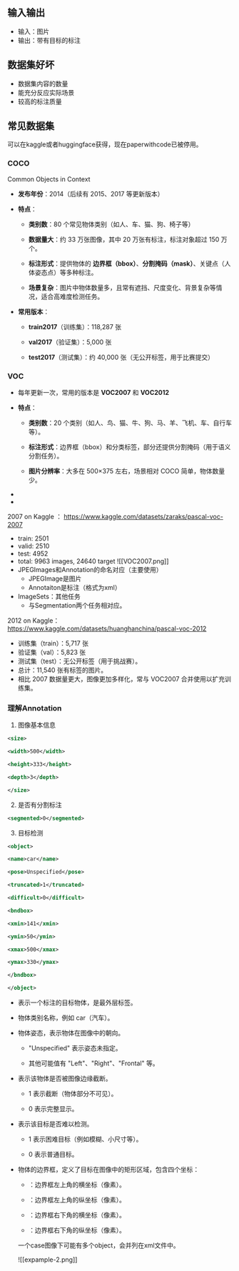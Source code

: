 ## 输入输出
- 输入：图片
- 输出：带有目标的标注

## 数据集好坏
- 数据集内容的数量
- 能充分反应实际场景
- 较高的标注质量
## 常见数据集

可以在kaggle或者huggingface获得，现在paperwithcode已被停用。

### COCO
Common Objects in Context
- **发布年份**：2014（后续有 2015、2017 等更新版本）
    
- **特点**：
    
    - **类别数**：80 个常见物体类别（如人、车、猫、狗、椅子等）
        
    - **数据量大**：约 33 万张图像，其中 20 万张有标注，标注对象超过 150 万个。
        
    - **标注形式**：提供物体的 **边界框（bbox）**、**分割掩码（mask）**、关键点（人体姿态点）等多种标注。
        
    - **场景复杂**：图片中物体数量多，且常有遮挡、尺度变化、背景复杂等情况，适合高难度检测任务。
        
    
- **常用版本**：
    
    - **train2017**（训练集）：118,287 张
        
    - **val2017**（验证集）：5,000 张
        
    - **test2017**（测试集）：约 40,000 张（无公开标签，用于比赛提交）
### VOC
- 每年更新一次，常用的版本是 **VOC2007** 和 **VOC2012**
- **特点**：
    
    - **类别数**：20 个类别（如人、鸟、猫、牛、狗、马、羊、飞机、车、自行车等）。
        
    - **标注形式**：边界框（bbox）和分类标签，部分还提供分割掩码（用于语义分割任务）。
        
    - **图片分辨率**：大多在 500×375 左右，场景相对 COCO 简单，物体数量少。
- 

- 
2007 on Kaggle ： https://www.kaggle.com/datasets/zaraks/pascal-voc-2007 
- train: 2501
- valid: 2510
- test: 4952
- total: 9963 images, 24640 target
![[VOC2007.png]]
-   JPEGImages和Annotation的命名对应（主要使用）  
	- JPEGImage是图片
	- Annotaiton是标注（格式为xml）
- ImageSets：其他任务
	- 与Segmentation两个任务相对应。


2012 on Kaggle： https://www.kaggle.com/datasets/huanghanchina/pascal-voc-2012
- 训练集（train）：5,717 张    
- 验证集（val）：5,823 张
- 测试集（test）：无公开标签（用于挑战赛）。
- 总计：11,540 张有标签的图片。
- 相比 2007 数据量更大，图像更加多样化，常与 VOC2007 合并使用以扩充训练集。

### 理解Annotation
1. 图像基本信息
```xml
<size>

<width>500</width>

<height>333</height>

<depth>3</depth>

</size>
```


2. 是否有分割标注
```xml
<segmented>0</segmented>
```

3.  目标检测
```xml
<object>

<name>car</name>

<pose>Unspecified</pose>

<truncated>1</truncated>

<difficult>0</difficult>

<bndbox>

<xmin>141</xmin>

<ymin>50</ymin>

<xmax>500</xmax>

<ymax>330</ymax>

</bndbox>

</object> 
```

- <object>表示一个标注的目标物体，是最外层标签。
-   <name>
    
    物体类别名称，例如 car（汽车）。
    
- <pose>
    
    物体姿态，表示物体在图像中的朝向。
    
    - "Unspecified" 表示姿态未指定。
        
    - 其他可能值有 "Left"、"Right"、"Frontal" 等。
        
    
- <truncated>
    
    表示该物体是否被图像边缘截断。
    
    - 1 表示截断（物体部分不可见）。
        
    - 0 表示完整显示。
        
    
- <difficult>
    
    表示该目标是否难以检测。
    
    - 1 表示困难目标（例如模糊、小尺寸等）。
        
    - 0 表示普通目标。
        
    
- <bndbox>
    
    物体的边界框，定义了目标在图像中的矩形区域，包含四个坐标：
    
    - <xmin>：边界框左上角的横坐标（像素）。
        
    - <ymin>：边界框左上角的纵坐标（像素）。
        
    - <xmax>：边界框右下角的横坐标（像素）。
        
    - <ymax>：边界框右下角的纵坐标（像素）。


一个case图像下可能有多个object，会并列在xml文件中。

![[expample-2.png]]

